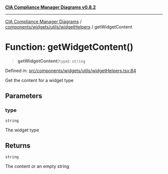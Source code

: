 [**CIA Compliance Manager Diagrams v0.8.2**](../../../../../README.md)

***

[CIA Compliance Manager Diagrams](../../../../../modules.md) / [components/widgets/utils/widgetHelpers](../README.md) / getWidgetContent

# Function: getWidgetContent()

> **getWidgetContent**(`type`): `string`

Defined in: [src/components/widgets/utils/widgetHelpers.tsx:84](https://github.com/Hack23/cia-compliance-manager/blob/423c5d261c747ade8ca2550e176aa05168b5a31e/src/components/widgets/utils/widgetHelpers.tsx#L84)

Get the content for a widget type

## Parameters

### type

`string`

The widget type

## Returns

`string`

The content or an empty string
